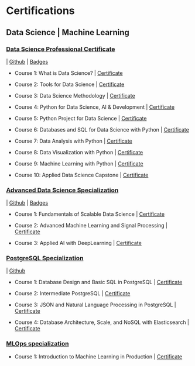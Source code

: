 # Certifications

## Data Science | Machine Learning

### [Data Science Professional Certificate](https://www.coursera.org/professional-certificates/ibm-data-science) 

| [Github](https://github.com/hsotoparada/Data-Science-Professional-Certificate)
| [Badges](https://www.credly.com/users/hugo-soto.928474d5/badges) 

- Course 1: What is Data Science? | [Certificate](https://coursera.org/verify/7FV78HUB77RY)

- Course 2: Tools for Data Science | [Certificate](https://coursera.org/verify/RPXWQP4VVESU)

- Course 3: Data Science Methodology | [Certificate](https://coursera.org/verify/RKSTXKHVPMXT)

- Course 4: Python for Data Science, AI & Development | [Certificate](https://coursera.org/verify/P63DCULJEHGF)

- Course 5: Python Project for Data Science | [Certificate](https://coursera.org/verify/K8FW8D2XTWAB)

- Course 6: Databases and SQL for Data Science with Python | [Certificate](https://coursera.org/verify/UZC9MUXXPSAL)

- Course 7: Data Analysis with Python | [Certificate](https://coursera.org/verify/WAJ25PJU42QA)

- Course 8: Data Visualization with Python | [Certificate](https://coursera.org/verify/M4BY2BS6JEUW)

- Course 9: Machine Learning with Python | [Certificate](https://coursera.org/verify/6AHFLZDMSHY5)

- Course 10: Applied Data Science Capstone | [Certificate](https://coursera.org/verify/XU25N5F5PMCC)

### [Advanced Data Science Specialization](https://www.coursera.org/specializations/advanced-data-science-ibm#courses)

| [Github](https://github.com/hsotoparada/Advanced-Data-Science-Specialization)
| [Badges](https://www.credly.com/users/hugo-soto.928474d5/badges) 

- Course 1: Fundamentals of Scalable Data Science | [Certificate](https://coursera.org/verify/EJN5LP7XWRSU)

- Course 2: Advanced Machine Learning and Signal Processing | [Certificate](https://coursera.org/verify/W85K9NQ9UWX2)

- Course 3: Applied AI with DeepLearning | [Certificate](https://coursera.org/verify/ENXTU7BNWMNW)

### [PostgreSQL Specialization](https://www.coursera.org/specializations/postgresql-for-everybody)

| [Github](https://github.com/hsotoparada/PostgreSQL-Specialization)

- Course 1: Database Design and Basic SQL in PostgreSQL | [Certificate](https://coursera.org/verify/MZKGDSX7TN4E)

- Course 2: Intermediate PostgreSQL | [Certificate](https://coursera.org/verify/FH8WSQ46KPLG)

- Course 3: JSON and Natural Language Processing in PostgreSQL | [Certificate](https://coursera.org/verify/TVJZU7VWDCVV)

- Course 4: Database Architecture, Scale, and NoSQL with Elasticsearch | [Certificate](https://coursera.org/verify/RBRAZY8P3DAZ)

### [MLOps specialization](https://www.coursera.org/specializations/machine-learning-engineering-for-production-mlops)

- Course 1: Introduction to Machine Learning in Production | [Certificate](https://coursera.org/verify/PARJFVVC4JY9)
